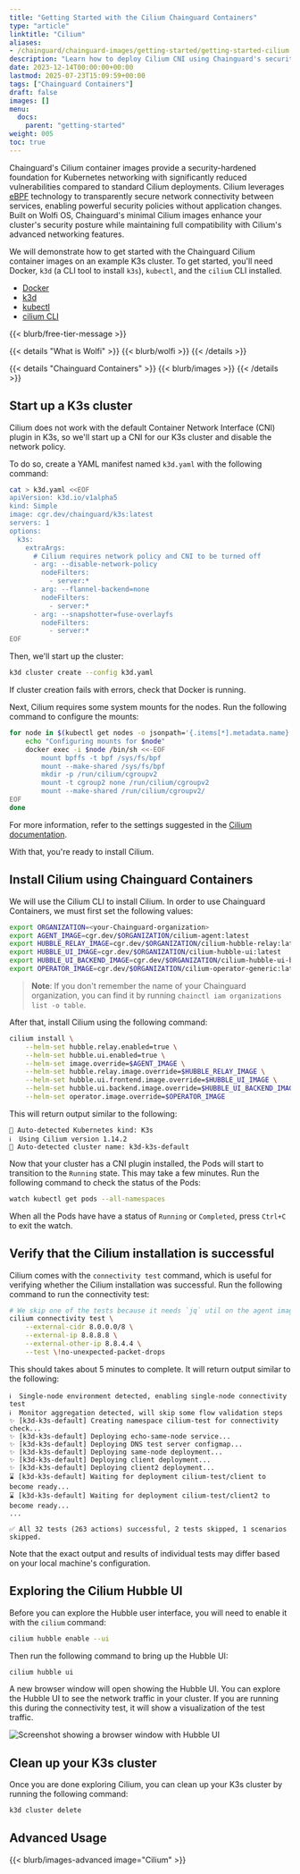 ```yaml
---
title: "Getting Started with the Cilium Chainguard Containers"
type: "article"
linktitle: "Cilium"
aliases:
- /chainguard/chainguard-images/getting-started/getting-started-cilium
description: "Learn how to deploy Cilium CNI using Chainguard's security-hardened container images for enhanced Kubernetes network security with eBPF"
date: 2023-12-14T00:00:00+00:00
lastmod: 2025-07-23T15:09:59+00:00
tags: ["Chainguard Containers"]
draft: false
images: []
menu:
  docs:
    parent: "getting-started"
weight: 005
toc: true
---
```


Chainguard's Cilium container images provide a security-hardened foundation for Kubernetes networking with significantly reduced vulnerabilities compared to standard Cilium deployments. Cilium leverages [eBPF](https://ebpf.io/) technology to transparently secure network connectivity between services, enabling powerful security policies without application changes. Built on Wolfi OS, Chainguard's minimal Cilium images enhance your cluster's security posture while maintaining full compatibility with Cilium's advanced networking features.

We will demonstrate how to get started with the Chainguard Cilium container images on an example K3s cluster. To get started, you'll need Docker, `k3d` (a CLI tool to install `k3s`), `kubectl`, and the `cilium` CLI installed.

* [Docker](https://docs.docker.com/get-docker/)
* [k3d](https://k3d.io/stable/#installation)
* [kubectl](https://kubernetes.io/docs/tasks/tools/install-kubectl/)
* [cilium CLI](https://docs.cilium.io/en/stable/gettingstarted/k8s-install-default/#install-the-cilium-cli)

{{< blurb/free-tier-message >}}

{{< details "What is Wolfi" >}}
{{< blurb/wolfi >}}
{{< /details >}}

{{< details "Chainguard Containers" >}}
{{< blurb/images >}}
{{< /details >}}

## Start up a K3s cluster

Cilium does not work with the default Container Network Interface (CNI) plugin in K3s, so we'll start up a CNI for our K3s cluster and disable the network policy.

To do so, create a YAML manifest named `k3d.yaml` with the following command:

```sh
cat > k3d.yaml <<EOF
apiVersion: k3d.io/v1alpha5
kind: Simple
image: cgr.dev/chainguard/k3s:latest
servers: 1
options:
  k3s:
    extraArgs:
      # Cilium requires network policy and CNI to be turned off
      - arg: --disable-network-policy
        nodeFilters:
          - server:*
      - arg: --flannel-backend=none
        nodeFilters:
          - server:*
      - arg: --snapshotter=fuse-overlayfs
        nodeFilters:
          - server:*
EOF
```

Then, we'll start up the cluster:
```sh
k3d cluster create --config k3d.yaml
```

If cluster creation fails with errors, check that Docker is running.

Next, Cilium requires some system mounts for the nodes. Run the following command to configure the mounts:

```sh
for node in $(kubectl get nodes -o jsonpath='{.items[*].metadata.name}'); do
    echo "Configuring mounts for $node"
    docker exec -i $node /bin/sh <<-EOF
        mount bpffs -t bpf /sys/fs/bpf
        mount --make-shared /sys/fs/bpf
        mkdir -p /run/cilium/cgroupv2
        mount -t cgroup2 none /run/cilium/cgroupv2
        mount --make-shared /run/cilium/cgroupv2/
EOF
done
```

For more information, refer to the settings suggested in the [Cilium documentation](https://docs.cilium.io/en/latest/installation/rancher-desktop/#configure-rancher-desktop).

With that, you're ready to install Cilium.

## Install Cilium using Chainguard Containers

We will use the Cilium CLI to install Cilium. In order to use Chainguard Containers, we must first set the following values:

```sh
export ORGANIZATION=<your-Chainguard-organization>
export AGENT_IMAGE=cgr.dev/$ORGANIZATION/cilium-agent:latest
export HUBBLE_RELAY_IMAGE=cgr.dev/$ORGANIZATION/cilium-hubble-relay:latest
export HUBBLE_UI_IMAGE=cgr.dev/$ORGANIZATION/cilium-hubble-ui:latest
export HUBBLE_UI_BACKEND_IMAGE=cgr.dev/$ORGANIZATION/cilium-hubble-ui-backend:latest
export OPERATOR_IMAGE=cgr.dev/$ORGANIZATION/cilium-operator-generic:latest
```

> **Note**: If you don't remember the name of your Chainguard organization, you can find it by running `chainctl iam organizations list -o table`.

After that, install Cilium using the following command:

```sh
cilium install \
    --helm-set hubble.relay.enabled=true \
    --helm-set hubble.ui.enabled=true \
    --helm-set image.override=$AGENT_IMAGE \
    --helm-set hubble.relay.image.override=$HUBBLE_RELAY_IMAGE \
    --helm-set hubble.ui.frontend.image.override=$HUBBLE_UI_IMAGE \
    --helm-set hubble.ui.backend.image.override=$HUBBLE_UI_BACKEND_IMAGE \
    --helm-set operator.image.override=$OPERATOR_IMAGE
```

This will return output similar to the following:
```output
🔮 Auto-detected Kubernetes kind: K3s
ℹ️  Using Cilium version 1.14.2
🔮 Auto-detected cluster name: k3d-k3s-default
```

Now that your cluster has a CNI plugin installed, the Pods will start to transition to the `Running` state. This may take a few minutes. Run the following command to check the status of the Pods:

```sh
watch kubectl get pods --all-namespaces
```

When all the Pods have have a status of `Running` or `Completed`, press `Ctrl+C` to exit the watch.


## Verify that the Cilium installation is successful

Cilium comes with the `connectivity test` command, which is useful for verifying whether the Cilium installation was successful. Run the following command to run the connectivity test:

```sh
# We skip one of the tests because it needs `jq` util on the agent image, which we don't bundle.
cilium connectivity test \
    --external-cidr 8.0.0.0/8 \
    --external-ip 8.8.8.8 \
    --external-other-ip 8.8.4.4 \
    --test \!no-unexpected-packet-drops
```

This should takes about 5 minutes to complete. It will return output similar to the following:

```output
ℹ️  Single-node environment detected, enabling single-node connectivity test
ℹ️  Monitor aggregation detected, will skip some flow validation steps
✨ [k3d-k3s-default] Creating namespace cilium-test for connectivity check...
✨ [k3d-k3s-default] Deploying echo-same-node service...
✨ [k3d-k3s-default] Deploying DNS test server configmap...
✨ [k3d-k3s-default] Deploying same-node deployment...
✨ [k3d-k3s-default] Deploying client deployment...
✨ [k3d-k3s-default] Deploying client2 deployment...
⌛ [k3d-k3s-default] Waiting for deployment cilium-test/client to become ready...
⌛ [k3d-k3s-default] Waiting for deployment cilium-test/client2 to become ready...
...

✅ All 32 tests (263 actions) successful, 2 tests skipped, 1 scenarios skipped.
```

Note that the exact output and results of individual tests may differ based on your local machine's configuration.


## Exploring the Cilium Hubble UI

Before you can explore the Hubble user interface, you will need to enable it with the `cilium` command:

```sh
cilium hubble enable --ui
```

Then run the following command to bring up the Hubble UI:

```sh
cilium hubble ui
```

A new browser window will open showing the Hubble UI. You can explore the Hubble UI to see the network traffic in your cluster. If you are running this during the connectivity test, it will show a visualization of the test traffic.

![Screenshot showing a browser window with Hubble UI](hubble-ui.png)

## Clean up your K3s cluster

Once you are done exploring Cilium, you can clean up your K3s cluster by running the following command:

```sh
k3d cluster delete
```

## Advanced Usage

{{< blurb/images-advanced image="Cilium" >}}
